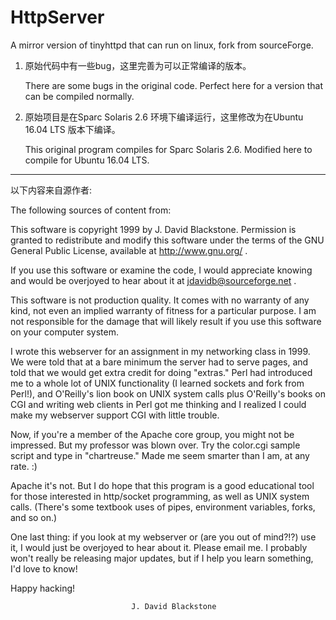 # HttpServer
A  mirror version of tinyhttpd that can run on linux, fork from sourceForge.

1. 原始代码中有一些bug，这里完善为可以正常编译的版本。

   There are some bugs in the original code. Perfect here for a version that can be compiled normally.

2. 原始项目是在Sparc Solaris 2.6 环境下编译运行，这里修改为在Ubuntu 16.04 LTS 版本下编译。
  
   This original program compiles for Sparc Solaris 2.6.  Modified here to compile for Ubuntu 16.04 LTS.





  -----------------  
      
以下内容来自源作者:

The following sources of content from:

This software is copyright 1999 by J. David Blackstone. Permission is granted to redistribute and modify this software under the terms of the GNU General Public License, available at http://www.gnu.org/ .

If you use this software or examine the code, I would appreciate knowing and would be overjoyed to hear about it at jdavidb@sourceforge.net .

This software is not production quality. It comes with no warranty of any kind, not even an implied warranty of fitness for a particular purpose. I am not responsible for the damage that will likely result if you use this software on your computer system.

I wrote this webserver for an assignment in my networking class in 1999. We were told that at a bare minimum the server had to serve pages, and told that we would get extra credit for doing "extras." Perl had introduced me to a whole lot of UNIX functionality (I learned sockets and fork from Perl!), and O'Reilly's lion book on UNIX system calls plus O'Reilly's books on CGI and writing web clients in Perl got me thinking and I realized I could make my webserver support CGI with little trouble.

Now, if you're a member of the Apache core group, you might not be impressed. But my professor was blown over. Try the color.cgi sample script and type in "chartreuse." Made me seem smarter than I am, at any rate. :)

Apache it's not. But I do hope that this program is a good educational tool for those interested in http/socket programming, as well as UNIX system calls. (There's some textbook uses of pipes, environment variables, forks, and so on.)

One last thing: if you look at my webserver or (are you out of mind?!?) use it, I would just be overjoyed to hear about it. Please email me. I probably won't really be releasing major updates, but if I help you learn something, I'd love to know!

Happy hacking!

                               J. David Blackstone
